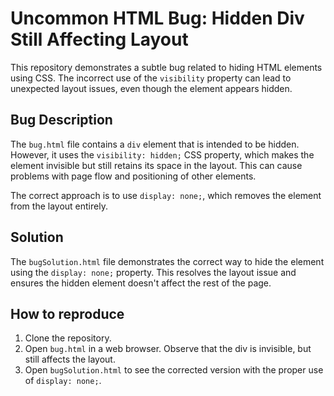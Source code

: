 # Uncommon HTML Bug: Hidden Div Still Affecting Layout

This repository demonstrates a subtle bug related to hiding HTML elements using CSS.  The incorrect use of the `visibility` property can lead to unexpected layout issues, even though the element appears hidden.

## Bug Description

The `bug.html` file contains a `div` element that is intended to be hidden. However, it uses the `visibility: hidden;` CSS property, which makes the element invisible but still retains its space in the layout.  This can cause problems with page flow and positioning of other elements.

The correct approach is to use `display: none;`, which removes the element from the layout entirely.

## Solution

The `bugSolution.html` file demonstrates the correct way to hide the element using the `display: none;` property. This resolves the layout issue and ensures the hidden element doesn't affect the rest of the page.

## How to reproduce

1. Clone the repository.
2. Open `bug.html` in a web browser. Observe that the div is invisible, but still affects the layout.
3. Open `bugSolution.html` to see the corrected version with the proper use of `display: none;`.
